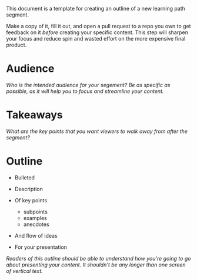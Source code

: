 This document is a template for creating an outline of a new learning path segment.

Make a copy of it, fill it out, and open a pull request to a repo you own to get feedback on it _before_ creating your specific content.
This step will sharpen your focus and reduce spin and wasted effort on the more expensive final product.

# Audience

_Who is the intended audience for your segement?_
_Be as specific as possible, as it will help you to focus and streamline your content._

# Takeaways

_What are the key points that you want viewers to walk away from after the segment?_

# Outline

* Bulleted
* Description
* Of key points

  * subpoints
  * examples
  * anecdotes

* And flow of ideas
* For your presentation

_Readers of this outline should be able to understand how you're going to go about presenting your content._
_It shouldn't be any longer than one screen of vertical text._
